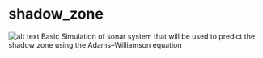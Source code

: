 # shadow_zone
![alt text](https://ibb.co/P6BMw6C)
Basic Simulation of sonar system that will be used to predict the shadow zone using the Adams–Williamson equation
